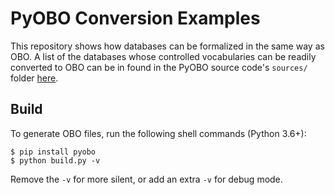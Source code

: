 # PyOBO Conversion Examples

This repository shows how databases can be formalized in the same way as OBO. A list of the databases whose controlled
vocabularies can be readily converted to OBO can be in found in the PyOBO source code's `sources/` folder
[here](https://github.com/pyobo/pyobo/tree/master/src/pyobo/sources).

## Build

To generate OBO files, run the following shell commands (Python 3.6+):

```shell
$ pip install pyobo
$ python build.py -v
```

Remove the `-v` for more silent, or add an extra `-v` for debug mode.

